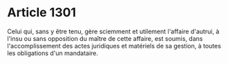 # Article 1301

Celui qui, sans y être tenu, gère sciemment et utilement l'affaire d'autrui, à l'insu ou sans opposition du maître de cette affaire, est soumis, dans l'accomplissement des actes juridiques et matériels de sa gestion, à toutes les obligations d'un mandataire.
